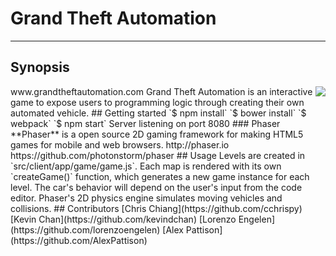 # Grand Theft Automation
---
## Synopsis
<img src='https://media.giphy.com/media/eThRxELjyuZz2/giphy.gif' align='right'>
www.grandtheftautomation.com  
Grand Theft Automation is an interactive game to expose users to programming logic through creating their own automated vehicle.
## Getting started  
`$ npm install`  
`$ bower install`  
`$ webpack`  
`$ npm start`  
Server listening on port 8080
### Phaser  
**Phaser** is a open source 2D gaming framework for making HTML5 games for mobile and web browsers.
http://phaser.io  
https://github.com/photonstorm/phaser
## Usage  
Levels are created in `src/client/app/game/game.js`. Each map is rendered with its own `createGame()` function, which generates a new game instance for each level. The car's behavior will depend on the user's input from the code editor. Phaser's 2D physics engine simulates moving vehicles and collisions.
## Contributors  
[Chris Chiang](https://github.com/cchrispy)  
[Kevin Chan](https://github.com/kevindchan)  
[Lorenzo Engelen](https://github.com/lorenzoengelen)  
[Alex Pattison](https://github.com/AlexPattison)

